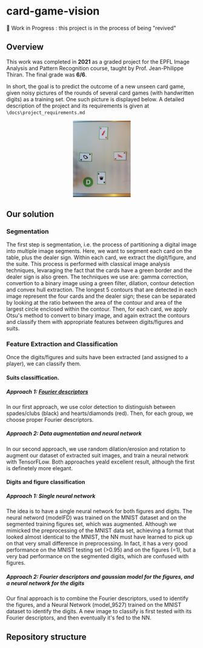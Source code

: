 # card-game-vision

🚧 Work in Progress : this project is in the process of being "revived"


## Overview

This work was completed in **2021** as a graded project for the EPFL Image Analysis and Pattern Recognition course, taught by Prof. Jean-Philippe Thiran. The final grade was **6/6**.

In short, the goal is to predict the outcome of a new unseen card game, given noisy pictures of the rounds of several card games (with handwritten digits) as a training set. One such picture is displayed below. A detailed description of the project and its requirements is given at `\docs\project_requirements.md`

<p align="center">
<img src="./data/train/game1/1.jpg" width="30%">
</p>


## Our solution
### Segmentation
The first step is segmentation, i.e. the process of partitioning a digital image into multiple image segments. Here, we want to segment each card on the table, plus the dealer sign. Within each card, we extract the digit/figure, and the suite. This process is performed with classical image analysis techniques, levaraging the fact that the cards have a green border and the dealer sign is also green. The techniques we use are: gamma correction, convertion to a binary image using a green filter, dilation, contour detection and convex hull extraction. The longest 5 contours that are detected in each image represent the four cards and the dealer sign; these can be separated by looking at the ratio between the area of the contour and area of the largest circle enclosed within the contour. Then, for each card, we apply Otsu's method to convert to binary image, and again extract the contours and classify them with appropriate features between digits/figures and suits.

### Feature Extraction and Classification

Once the digits/figures and suits have been extracted (and assigned to a player), we can classify them.

#### Suits classiffication.

##### Approach 1: [Fourier descriptors](https://demonstrations.wolfram.com/FourierDescriptors/)
In our first approach, we use color detection to distinguish between spades/clubs (black) and hearts/diamonds (red). Then, for each group, we choose proper Fourier descriptors.

##### Approach 2: Data augmentation and neural network
In our second approach, we use random dilation/erosion and rotation to augment our dataset of extracted suit images, and train a neural network with TensorFLow. Both approaches yeald excellent result, although the first is definetely more elegant.

#### Digits and figure classification

##### Approach 1: Single neural network
The idea is to have a single neural network for both figures and digits. The neural netword (modelFD) was trained on the MNIST dataset and on the segmented training figures set, which was augmented. Although we mimicked the preprocessing of the MNIST data set, achieving a format that looked almost identical to the MNIST, the NN must have learned to pick up on that very small difference in preprocessing. In fact, it has a very good performance on the MNIST testing set (>0.95) and on the figures    (=1), but a very bad performance on the segmented digits, which are confused with figures.

##### Approach 2: Fourier descriptors and gaussian model for the figures, and a neural network for the digits
Our final approach is to combine the Fourier descriptors, used to identify the figures, and a Neural Network (model_9527) trained on the MNIST dataset to identify the digits. A new image to classify is first tested with its Fourier descriptors, and then eventually it's fed to the NN.

## Repository structure

